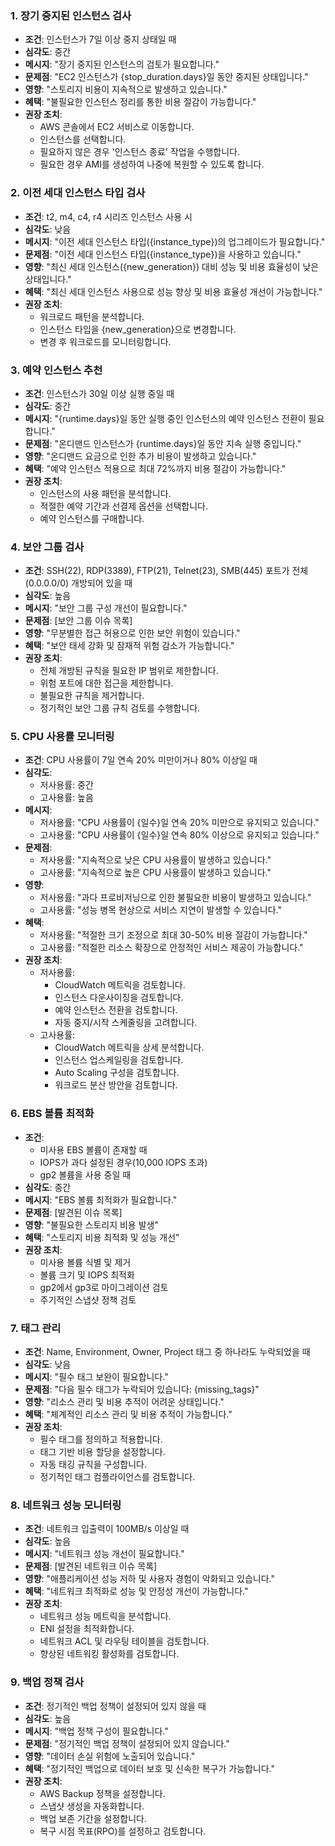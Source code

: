 ### 1. 장기 중지된 인스턴스 검사
- **조건**: 인스턴스가 7일 이상 중지 상태일 때
- **심각도**: 중간
- **메시지**: "장기 중지된 인스턴스의 검토가 필요합니다."
- **문제점**: "EC2 인스턴스가 {stop_duration.days}일 동안 중지된 상태입니다."
- **영향**: "스토리지 비용이 지속적으로 발생하고 있습니다."
- **혜택**: "불필요한 인스턴스 정리를 통한 비용 절감이 가능합니다."
- **권장 조치**:
  - AWS 콘솔에서 EC2 서비스로 이동합니다.
  - 인스턴스를 선택합니다.
  - 필요하지 않은 경우 '인스턴스 종료' 작업을 수행합니다.
  - 필요한 경우 AMI를 생성하여 나중에 복원할 수 있도록 합니다.

### 2. 이전 세대 인스턴스 타입 검사
- **조건**: t2, m4, c4, r4 시리즈 인스턴스 사용 시
- **심각도**: 낮음
- **메시지**: "이전 세대 인스턴스 타입({instance_type})의 업그레이드가 필요합니다."
- **문제점**: "이전 세대 인스턴스 타입({instance_type})을 사용하고 있습니다."
- **영향**: "최신 세대 인스턴스({new_generation}) 대비 성능 및 비용 효율성이 낮은 상태입니다."
- **혜택**: "최신 세대 인스턴스 사용으로 성능 향상 및 비용 효율성 개선이 가능합니다."
- **권장 조치**:
  - 워크로드 패턴을 분석합니다.
  - 인스턴스 타입을 {new_generation}으로 변경합니다.
  - 변경 후 워크로드를 모니터링합니다.

### 3. 예약 인스턴스 추천
- **조건**: 인스턴스가 30일 이상 실행 중일 때
- **심각도**: 중간
- **메시지**: "{runtime.days}일 동안 실행 중인 인스턴스의 예약 인스턴스 전환이 필요합니다."
- **문제점**: "온디맨드 인스턴스가 {runtime.days}일 동안 지속 실행 중입니다."
- **영향**: "온디맨드 요금으로 인한 추가 비용이 발생하고 있습니다."
- **혜택**: "예약 인스턴스 적용으로 최대 72%까지 비용 절감이 가능합니다."
- **권장 조치**:
  - 인스턴스의 사용 패턴을 분석합니다.
  - 적절한 예약 기간과 선결제 옵션을 선택합니다.
  - 예약 인스턴스를 구매합니다.

### 4. 보안 그룹 검사
- **조건**: SSH(22), RDP(3389), FTP(21), Telnet(23), SMB(445) 포트가 전체(0.0.0.0/0) 개방되어 있을 때
- **심각도**: 높음
- **메시지**: "보안 그룹 구성 개선이 필요합니다."
- **문제점**: [보안 그룹 이슈 목록]
- **영향**: "무분별한 접근 허용으로 인한 보안 위험이 있습니다."
- **혜택**: "보안 태세 강화 및 잠재적 위험 감소가 가능합니다."
- **권장 조치**:
  - 전체 개방된 규칙을 필요한 IP 범위로 제한합니다.
  - 위험 포트에 대한 접근을 제한합니다.
  - 불필요한 규칙을 제거합니다.
  - 정기적인 보안 그룹 규칙 검토를 수행합니다.

### 5. CPU 사용률 모니터링
- **조건**: CPU 사용률이 7일 연속 20% 미만이거나 80% 이상일 때
- **심각도**: 
  - 저사용률: 중간
  - 고사용률: 높음
- **메시지**: 
  - 저사용률: "CPU 사용률이 {일수}일 연속 20% 미만으로 유지되고 있습니다."
  - 고사용률: "CPU 사용률이 {일수}일 연속 80% 이상으로 유지되고 있습니다."
- **문제점**: 
  - 저사용률: "지속적으로 낮은 CPU 사용률이 발생하고 있습니다."
  - 고사용률: "지속적으로 높은 CPU 사용률이 발생하고 있습니다."
- **영향**:
  - 저사용률: "과다 프로비저닝으로 인한 불필요한 비용이 발생하고 있습니다."
  - 고사용률: "성능 병목 현상으로 서비스 지연이 발생할 수 있습니다."
- **혜택**:
  - 저사용률: "적절한 크기 조정으로 최대 30-50% 비용 절감이 가능합니다."
  - 고사용률: "적절한 리소스 확장으로 안정적인 서비스 제공이 가능합니다."
- **권장 조치**:
  - 저사용률:
    - CloudWatch 메트릭을 검토합니다.
    - 인스턴스 다운사이징을 검토합니다.
    - 예약 인스턴스 전환을 검토합니다.
    - 자동 중지/시작 스케줄링을 고려합니다.
  - 고사용률:
    - CloudWatch 메트릭을 상세 분석합니다.
    - 인스턴스 업스케일링을 검토합니다.
    - Auto Scaling 구성을 검토합니다.
    - 워크로드 분산 방안을 검토합니다.

### 6. EBS 볼륨 최적화
- **조건**: 
  - 미사용 EBS 볼륨이 존재할 때
  - IOPS가 과다 설정된 경우(10,000 IOPS 초과)
  - gp2 볼륨을 사용 중일 때
- **심각도**: 중간
- **메시지**: "EBS 볼륨 최적화가 필요합니다."
- **문제점**: [발견된 이슈 목록]
- **영향**: "불필요한 스토리지 비용 발생"
- **혜택**: "스토리지 비용 최적화 및 성능 개선"
- **권장 조치**:
  - 미사용 볼륨 식별 및 제거
  - 볼륨 크기 및 IOPS 최적화
  - gp2에서 gp3로 마이그레이션 검토
  - 주기적인 스냅샷 정책 검토

### 7. 태그 관리
- **조건**: Name, Environment, Owner, Project 태그 중 하나라도 누락되었을 때
- **심각도**: 낮음
- **메시지**: "필수 태그 보완이 필요합니다."
- **문제점**: "다음 필수 태그가 누락되어 있습니다: {missing_tags}"
- **영향**: "리소스 관리 및 비용 추적이 어려운 상태입니다."
- **혜택**: "체계적인 리소스 관리 및 비용 추적이 가능합니다."
- **권장 조치**:
  - 필수 태그를 정의하고 적용합니다.
  - 태그 기반 비용 할당을 설정합니다.
  - 자동 태깅 규칙을 구성합니다.
  - 정기적인 태그 컴플라이언스를 검토합니다.

### 8. 네트워크 성능 모니터링
- **조건**: 네트워크 입출력이 100MB/s 이상일 때
- **심각도**: 높음
- **메시지**: "네트워크 성능 개선이 필요합니다."
- **문제점**: [발견된 네트워크 이슈 목록]
- **영향**: "애플리케이션 성능 저하 및 사용자 경험이 악화되고 있습니다."
- **혜택**: "네트워크 최적화로 성능 및 안정성 개선이 가능합니다."
- **권장 조치**:
  - 네트워크 성능 메트릭을 분석합니다.
  - ENI 설정을 최적화합니다.
  - 네트워크 ACL 및 라우팅 테이블을 검토합니다.
  - 향상된 네트워킹 활성화를 검토합니다.

### 9. 백업 정책 검사
- **조건**: 정기적인 백업 정책이 설정되어 있지 않을 때
- **심각도**: 높음
- **메시지**: "백업 정책 구성이 필요합니다."
- **문제점**: "정기적인 백업 정책이 설정되어 있지 않습니다."
- **영향**: "데이터 손실 위험에 노출되어 있습니다."
- **혜택**: "정기적인 백업으로 데이터 보호 및 신속한 복구가 가능합니다."
- **권장 조치**:
  - AWS Backup 정책을 설정합니다.
  - 스냅샷 생성을 자동화합니다.
  - 백업 보존 기간을 설정합니다.
  - 복구 시점 목표(RPO)를 설정하고 검토합니다.
